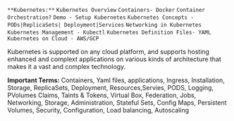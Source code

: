 `**Kubernetes:**`
`Kubernetes Overview`
`Containers- Docker`
`Container Orchestration?`
`Demo - Setup Kubernetes`
`Kubernetes Concepts - PODs|ReplicaSets| Deployment|Services`
`Networking in Kubernetes`
`Kubernetes Management - Kubectl`
`Kubernetes Definition Files- YAML`
`Kubernetes on Cloud - AWS/GCP`


Kubernetes is supported on any cloud platform, and supports hosting enhanced and complext applications on various kinds of architecture that makes it a vast and complex technology.

**Important Terms:**
Containers, Yaml files, applications, Ingress, Installation, Storage, ReplicaSets, Deployment, Resources,Servies, PODS, Logging, PVolumes Claims,
Taints & Tokens, Virtual Box, Federation, Jobs, Networking, Storage, Administration, Stateful Sets, Config Maps, Persistent Volumes, Security, Configuration, Load balancing, Autoscaling

